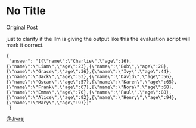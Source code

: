 # No Title

[Original Post](https://discourse.onlinedegree.iitm.ac.in/t/169029/120)

<p>just to clarify if the llm is giving the output like this the evaluation script will mark it correct.</p>
<pre><code class="lang-auto">{
 "answer": "[{\"name\":\"Charlie\",\"age\":16},{\"name\":\"Liam\",\"age\":23},{\"name\":\"Bob\",\"age\":28},{\"name\":\"Grace\",\"age\":36},{\"name\":\"Ivy\",\"age\":44},{\"name\":\"Jack\",\"age\":53},{\"name\":\"David\",\"age\":56},{\"name\":\"Oscar\",\"age\":57},{\"name\":\"Karen\",\"age\":65},{\"name\":\"Frank\",\"age\":67},{\"name\":\"Nora\",\"age\":68},{\"name\":\"Emma\",\"age\":70},{\"name\":\"Paul\",\"age\":88},{\"name\":\"Alice\",\"age\":92},{\"name\":\"Henry\",\"age\":94},{\"name\":\"Mary\",\"age\":97}]"
 }
</code></pre>
<p><a class="mention" href="/u/jivraj">@Jivraj</a></p>